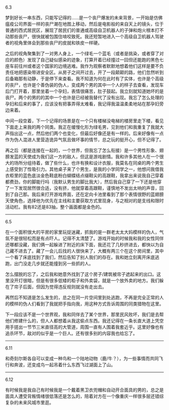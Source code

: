 6.3

梦到好长一串东西，只能写记得的……是一个丧尸爆发的未来背景，一开始是仿佛瘟疫公司界面一样的丧尸潮在地图上移动，然后是电影般的来自天上的镜头，位于普通的西式居民区，展现了居民们的普通或高级自卫机器人的子弹和炮火根本打不动那些丧尸，很快就被包围住啃咬致死。我还短暂地进入一个高级自卫机器人驾驶者的视角里体会到那些丧尸的皮就和铁皮一样硬。

之后的视角聚集到了一对男人身上，一个绿毛一个蓝毛（或者是挑染，或者穿了对应的颜色）发现了自己疑似感染的迹象，打算开着已经撞过一回但还能跑的黑色七座车前往州或者这个国家的边境逃难。我作为观察者默默地想着他们这样是要不负责任地把感染带进安全区。从房子之间开过去，开了一段颠颠的路，他们忽然听到后备箱那有动静，于是停下来查看。我不知道为何在此时有了实体，也许是个高级的丧尸，也许是个善伪装的伪人，变成两个男的其中一个人的样子去查看，发现车后门打开着，那里坐着一个孕妇，表情很痛苦，肚子鼓起。我立刻就知道她坏的是丧尸。两个的男的的其中一个也许是已经被我替代了没有出现。我忘了怎么处理的孕妇和后来的事了，应该没有把事弄得太难看，我记得我温温柔柔地站在那孕妇旁边来着。

中间一段空着，下一个记得的场景是在一个只有楼梯没电梯的楼房里走下楼，看见下面走上来我的两个同类。我正在缓慢化形为绿毛男，见到他们和我重复了我就大声指出这一点，然后他们两个也变化，但最后好像还是有一样的。后来好像有一点作为伪人混进人里营造诡异气氛且做坏事的情节，总之玩的挺开心，但不记得了。

再之后（都是连接在一起的，一个世界，但我忘了怎么衔接）是一个男性形象、翅膀发蓝的天使成为我们这一方的敌人，但这是游戏剧情。我和许多其他人在一个很大的场所分组待着，做了些什么，也许有换和设计衣服，我莫名在同桌的两个男生上感受到了性吸引力。其他桌子来了个男生，是我的小学同学之一，他想问我借我衣柜里的蓝色底淡金色鞋底粉白蝴蝶结点缀鞋尖的高跟鞋，我拿出来说我自己穿着都费劲，你的脚能行吗（我默认男生的脚比我大），然后我自己穿了一下还是他穿了一下发现居然很合适，没有挤，他就穿着高跟鞋，谨慎地不发出太响的声音，回到了自己那。我后来打开游戏界面，还在定向卡池里看到了那个表情很野的蓝翅膀天使角色，选择他为优先在主线和主要获取方式里现身，与之相对的是支线和限时活动栏。我有82还是83抽，整个画面都是金色的。

***
6.5

在一个面积很大的平房的家里玩捉迷藏，抓我的是一群老太太大妈模样的伪人，气氛不是很轻松而是有点吓人。记得不太清楚了。游戏开始的时候我和我的女性同伴还哪都没藏，我们俩一起躲进了附近的床下面，我还花了几秒挤进去，都快以为自己藏不进去了。藏了一会儿后找的人很快来了，大概有两三个在这个房间里，其中一个看了床底找到了我们，然后告知了别人我们的存在。我和她立刻离开床底逃跑，出门没走几步就还能撞到另一些抓的人。

怎么摆脱的忘了，之后我和她意外找到了这个房子/建筑被帘子遮起来的出口。这里没开灯很暗，但是有很多低矮的柜子和外卖袋，就是一个放外卖的地方。我们躲在了帘子后面，但因为觉得违反规则就没有走出去。

再然后不知道是怎么发生的，总之在同一片空间里到处逃跑，不再是完全正常的人的模样的伪人们看到了我就把手指向我，用这种方式告诉周围的同类猎物在这里。

下一段应该不是一个世界观，我和同伴去了某个世界，那里民风败坏，我们是去帮他们修建什么的，但人人都想着从我这偷点东西。我还记得在一条长直大道上凭空用手搓出一节节三米直径高的大管道，周围一直有人围着我套近乎。这里好像也有追杀环节，敌对的似乎是一个巨人。还有很多别的内容我也给忘了。

***
6.11

和奇刻尔斯各自可以变成一种鸟和一个陆地动物（鹿/牛？），为一些事情而共同飞行和奔波，还变成鸟一起吊着什么东西飞过湖面上了山。

***
6.12

有时候我是我自己有时候我是一个戴着黑卫衣兜帽和自动开合面具的男的，总之是面具人遭受背叛情绪很低落还是怎么的，陪着对方在一个像重庆一样很多层还错综复杂的未来风城市里逛。
